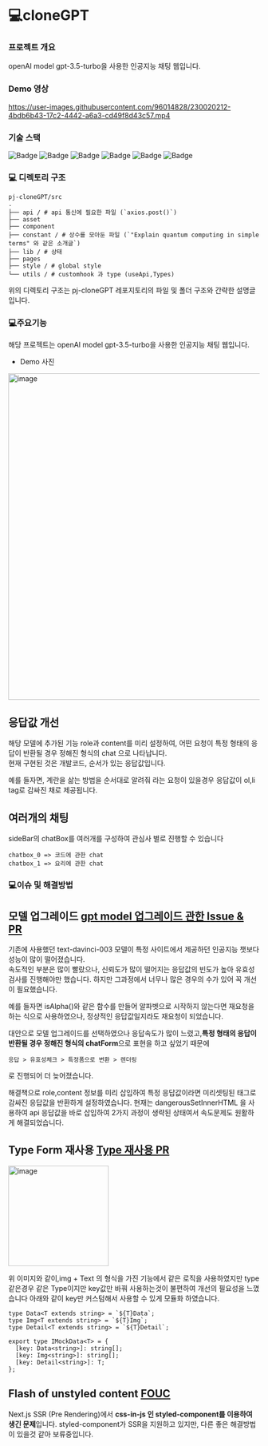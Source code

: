 # 💻cloneGPT

### 프로젝트 개요

 openAI model gpt-3.5-turbo을 사용한 인공지능 채팅 웹입니다.
### Demo 영상 


https://user-images.githubusercontent.com/96014828/230020212-4bdb6b43-17c2-4442-a6a3-cd49f8d43c57.mp4



### 기술 스택

![Badge](https://img.shields.io/badge/React-61DAFB?style=flat&logo=React&logoColor=white)
![Badge](https://img.shields.io/badge/NextJS-000000?style=flat&logo=Next.js&logoColor=white)
![Badge](https://img.shields.io/badge/storybook-FF4785?style=flat&logo=storybook&logoColor=white)
![Badge](https://img.shields.io/badge/TypeScript-3178C6?style=flat&logo=TypeScript&logoColor=white)
![Badge](https://img.shields.io/badge/Recoil-764ABC?style=flat&logo=Recoil&logoColor=white)
![Badge](https://img.shields.io/badge/Tanstack--Query-000000?style=flat&logoColor=white)

### 💻 디렉토리 구조

```
pj-cloneGPT/src
.
├── api / # api 통신에 필요한 파일 (`axios.post()`)
├── asset 
├── component 
├── constant / # 상수를 모아둔 파일 (`"Explain quantum computing in simple terms" 와 같은 소개글`)
├── lib / # 상태
├── pages 
├── style / # global style
└── utils / # customhook 과 type (useApi,Types)

```

위의 디렉토리 구조는 pj-cloneGPT 레포지토리의 파일 및 폴더 구조와 간략한 설명글입니다.

### 💻주요기능
 해당 프로젝트는 openAI model gpt-3.5-turbo을 사용한 인공지능 채팅 웹입니다.
 
- Demo 사진
<img width="654" alt="image" src="https://user-images.githubusercontent.com/96014828/229769595-8b5a6aba-324d-4e13-8b3d-293e98aa11b6.png">

## 응답값 개선

해당 모델에 추가된 기능 role과 content를 미리 설정하여, 
어떤 요청이 특정 형태의 응답이 반환될 경우 정해진 형식의 chat 으로 나타납니다.  
현재 구현된 것은 개발코드, 순서가 있는 응답값입니다.

예를 들자면, 계란을 삶는 방법을 순서대로 알려줘 라는 요청이 있을경우 응답값이 ol,li tag로 감싸진 채로 제공됩니다.


## 여러개의 채팅

sideBar의 chatBox를 여러개를 구성하여 관심사 별로 진행할 수 있습니다
```
chatbox_0 => 코드에 관한 chat 
chatbox_1 => 요리에 관한 chat 
```

### 💻이슈 및 해결방법
## 모델 업그레이드 [gpt model 업그레이드 관한 Issue & PR](https://github.com/LLSJYY/pj-cloneGPT/issues/25)

기존에 사용했던 text-davinci-003 모델이 특정 사이트에서 제공하던 인공지능 챗보다 성능이 많이 떨어졌습니다.  
속도적인 부분은 많이 빨랐으나, 신뢰도가 많이 떨어지는 응답값의 빈도가 높아 유효성검사를 진행해야만 했습니다.
하지만 그과정에서 너무나 많은 경우의 수가 있어 꼭 개선이 필요했습니다. 

예를 들자면 isAlpha()와 같은 함수를 만들어 알파벳으로 시작하지 않는다면 재요청을 하는 식으로 사용하였으나, 정상적인 응답값일지라도 
재요청이 되었습니다. 

대안으로 모델 업그레이드를 선택하였으나 응답속도가 많이 느렸고,<strong>특정 형태의 응답이 반환될 경우 정해진 형식의 chatForm</strong>으로 표현을 하고 싶었기
때문에 
```
응답 > 유효성체크 > 특정폼으로 변환 > 렌더링 
```
로 진행되어 더 늦어졌습니다.

해결책으로 role,content 정보를 미리 삽입하여 특정 응답값이라면 미리셋팅된 태그로 감싸진 응답값을 반환하게 설정하였습니다.
현재는 dangerousSetInnerHTML 을 사용하여 api 응답값을 바로 삽입하여 2가지 과정이 생략된 상태여서 속도문제도 원활하게 해결되었습니다.

## Type Form 재사용 [Type 재사용 PR](https://github.com/LLSJYY/pj-cloneGPT/pull/17)
<img width="201" alt="image" src="https://user-images.githubusercontent.com/96014828/230063512-61519dce-8587-42f0-b3c5-a76e15352e0e.png">

위 이미지와 같이,img + Text 의 형식을 가진 기능에서 같은 로직을 사용하였지만 type같은경우 
같은 Type이지만 key값만 바꿔 사용하는것이 불편하여 개선의 필요성을 느꼈습니다
아래와 같이 key만 커스텀해서 사용할 수 있게 모듈화 하였습니다.

```
type Data<T extends string> = `${T}Data`;
type Img<T extends string> = `${T}Img`;
type Detail<T extends string> = `${T}Detail`;

export type IMockData<T> = {
  [key: Data<string>]: string[];
  [key: Img<string>]: string[];
  [key: Detail<string>]: T;
};

```

## Flash of unstyled content [FOUC](https://github.com/LLSJYY/pj-cloneGPT/issues/33)

Next.js SSR (Pre Rendering)에서 <strong>css-in-js 인 styled-component를 이용하여 생긴 문제</strong>입니다. 
styled-component가 SSR을 지원하고 있지만, 다른 좋은 해결방법이 있을것 같아 보류중입니다.



